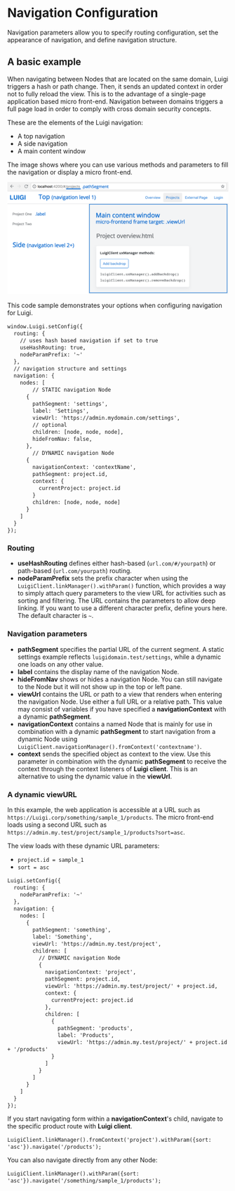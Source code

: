 # Navigation Configuration

Navigation parameters allow you to specify routing configuration, set the appearance of navigation, and define navigation structure. 

## A basic example

When navigating between Nodes that are located on the same domain, Luigi triggers a hash or path change. Then, it sends an updated context in order not to fully reload the view. This is to the advantage of a single-page application based micro front-end. Navigation between domains triggers a full page load in order to comply with cross domain security concepts.

These are the elements of the Luigi navigation:

- A top navigation
- A side navigation
- A main content window

The image shows where you can use various methods and parameters to fill the navigation or display a micro front-end.  

![Navigation layout](assets/navigation-structure.png)

This code sample demonstrates your options when configuring navigation for Luigi. 

````
window.Luigi.setConfig({
  routing: {
    // uses hash based navigation if set to true
    useHashRouting: true,
    nodeParamPrefix: '~'
  },
  // navigation structure and settings
  navigation: {
    nodes: [
        // STATIC navigation Node
      {
        pathSegment: 'settings',
        label: 'Settings',
        viewUrl: 'https://admin.mydomain.com/settings',
        // optional
        children: [node, node, node],
        hideFromNav: false,
      },
        // DYNAMIC navigation Node
      {
        navigationContext: 'contextName',
        pathSegment: project.id,
        context: {
          currentProject: project.id
        }
        children: [node, node, node]
      }
    ]
  }
});
````
### Routing

- **useHashRouting** defines either hash-based (`url.com/#/yourpath`) or path-based (`url.com/yourpath`) routing.
- **nodeParamPrefix** sets the prefix character when using the `LuigiClient.linkManager().withParam()` function, which provides a way to simply attach query parameters to the view URL for activities such as sorting and filtering.  The URL contains the parameters to allow deep linking. If you want to use a different character prefix, define yours here. The default character is `~`.

### Navigation parameters

- **pathSegment** specifies the partial URL of the current segment. A static settings example reflects `luigidomain.test/settings`, while a dynamic one loads on any other value.
- **label** contains the display name of the navigation Node.
- **hideFromNav** shows or hides a navigation Node. You can still navigate to the Node but it will not show up in the top or left pane.
- **viewUrl** contains the URL or path to a view that renders when entering the navigation Node. Use either a full URL or a relative path. This value may consist of variables if you have specified a **navigationContext** with a dynamic **pathSegment**.
- **navigationContext** contains a named Node that is mainly for use in combination with a dynamic **pathSegment** to start navigation from a dynamic Node using ` LuigiClient.navigationManager().fromContext('contextname')`.
- **context** sends the specified object as context to the view. Use this parameter in combination with the dynamic **pathSegment** to receive the context through the context listeners of **Luigi client**. This is an alternative to using the dynamic value in the **viewUrl**.

### A dynamic viewURL

In this example, the web application is accessible at a URL such as `https://Luigi.corp/something/sample_1/products`. The micro front-end loads using a second URL such as `https://admin.my.test/project/sample_1/products?sort=asc`.

The view loads with these dynamic URL parameters:

- `project.id = sample_1`
- `sort = asc`

````
Luigi.setConfig({
  routing: {
    nodeParamPrefix: '~'
  },
  navigation: {
    nodes: [
      {
        pathSegment: 'something',
        label: 'Something',
        viewUrl: 'https://admin.my.test/project',
        children: [
          // DYNAMIC navigation Node
          {
            navigationContext: 'project',
            pathSegment: project.id,
            viewUrl: 'https://admin.my.test/project/' + project.id,
            context: {
              currentProject: project.id
            },
            children: [
              {
                pathSegment: 'products',
                label: 'Products',
                viewUrl: 'https://admin.my.test/project/' + project.id + '/products'
              }
            ]
          }
        ]
      }
    ]
  }
});
````
If you start navigating form within a **navigationContext**'s child, navigate to the specific product route with **Luigi client**.

````
LuigiClient.linkManager().fromContext('project').withParam({sort: 'asc'}).navigate('/products');
````

You can also navigate directly from any other Node:

````
LuigiClient.linkManager().withParam({sort: 'asc'}).navigate('/something/sample_1/products');
````
